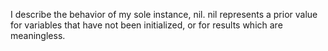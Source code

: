 I describe the behavior of my sole instance, nil. nil represents a prior value for variables that have not been initialized, or for results which are meaningless.